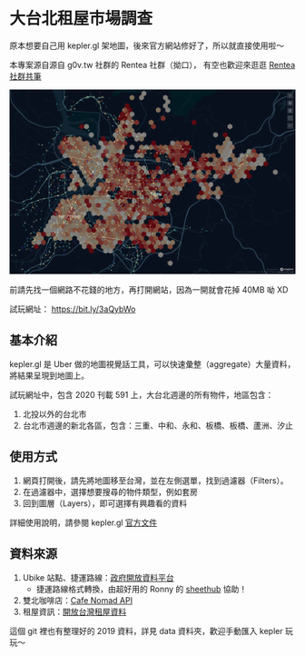 # 大台北租屋市場調查

原本想要自己用 kepler.gl 架地圖，後來官方網站修好了，所以就直接使用啦～

本專案源自源自 g0v.tw 社群的 Rentea 社群（拗口），
有空也歡迎來逛逛 [Rentea 社群共筆](https://g0v.hackmd.io/@ddio/rentea-tue)

![](./data/imgs/cover.png)

前請先找一個網路不花錢的地方，再打開網站，因為一開就會花掉 40MB 呦 XD

試玩網址： https://bit.ly/3aQybWo


## 基本介紹

kepler.gl 是 Uber 做的地圖視覺話工具，可以快速彙整（aggregate）大量資料，
將結果呈現到地圖上。

試玩網址中，包含 2020 刊載 591 上，大台北週邊的所有物件，地區包含：

1. 北投以外的台北市
2. 台北市週邊的新北各區，包含：三重、中和、永和、板橋、板橋、蘆洲、汐止

## 使用方式

1. 網頁打開後，請先將地圖移至台灣，並在左側選單，找到過濾器（Filters）。
2. 在過濾器中，選擇想要搜尋的物件類型，例如套房
3. 回到圖層（Layers），即可選擇有興趣看的資料

詳細使用說明，請參閱 kepler.gl [官方文件](https://docs.kepler.gl/docs/user-guides)

## 資料來源

1. Ubike 站點、捷運路線：[政府開放資料平台](https://data.gov.tw/)
   - 捷運路線格式轉換，由超好用的 Ronny 的 [sheethub](https://sheethub.com/convert/convert) 協助！
2. 雙北咖啡店：[Cafe Nomad API](https://cafenomad.tw/developers/docs/v1.2)
3. 租屋資訊：[開放台灣租屋資料](https://rentalhouse.g0v.ddio.io)

這個 git 裡也有整理好的 2019 資料，詳見 data 資料夾，歡迎手動匯入 kepler 玩玩～


